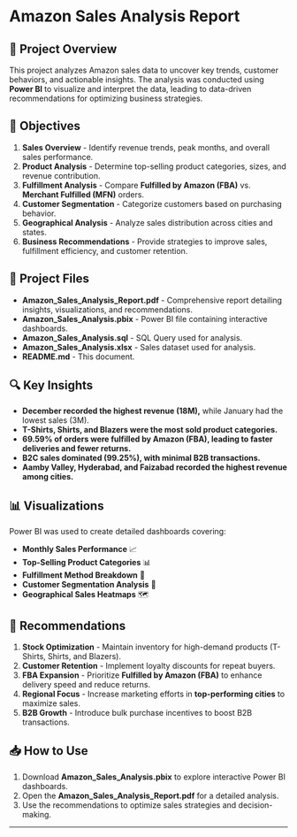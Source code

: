 # Amazon Sales Analysis Report

## 📌 Project Overview
This project analyzes Amazon sales data to uncover key trends, customer behaviors, and actionable insights. The analysis was conducted using **Power BI** to visualize and interpret the data, leading to data-driven recommendations for optimizing business strategies.

## 🎯 Objectives
1. **Sales Overview** - Identify revenue trends, peak months, and overall sales performance.
2. **Product Analysis** - Determine top-selling product categories, sizes, and revenue contribution.
3. **Fulfillment Analysis** - Compare **Fulfilled by Amazon (FBA)** vs. **Merchant Fulfilled (MFN)** orders.
4. **Customer Segmentation** - Categorize customers based on purchasing behavior.
5. **Geographical Analysis** - Analyze sales distribution across cities and states.
6. **Business Recommendations** - Provide strategies to improve sales, fulfillment efficiency, and customer retention.

## 📂 Project Files
- **Amazon_Sales_Analysis_Report.pdf** - Comprehensive report detailing insights, visualizations, and recommendations.
- **Amazon_Sales_Analysis.pbix** - Power BI file containing interactive dashboards.
- **Amazon_Sales_Analysis.sql** - SQL Query used for analysis.
- **Amazon_Sales_Analysis.xlsx** - Sales dataset used for analysis.
- **README.md** - This document.

## 🔍 Key Insights
- **December recorded the highest revenue (18M),** while January had the lowest sales (3M).  
- **T-Shirts, Shirts, and Blazers were the most sold product categories.**  
- **69.59% of orders were fulfilled by Amazon (FBA), leading to faster deliveries and fewer returns.**  
- **B2C sales dominated (99.25%), with minimal B2B transactions.**  
- **Aamby Valley, Hyderabad, and Faizabad recorded the highest revenue among cities.**  

## 📊 Visualizations
Power BI was used to create detailed dashboards covering:
- **Monthly Sales Performance** 📈
- **Top-Selling Product Categories** 📊
- **Fulfillment Method Breakdown** 🏢
- **Customer Segmentation Analysis** 👥
- **Geographical Sales Heatmaps** 🗺️

## 🚀 Recommendations
1. **Stock Optimization** - Maintain inventory for high-demand products (T-Shirts, Shirts, and Blazers).
2. **Customer Retention** - Implement loyalty discounts for repeat buyers.
3. **FBA Expansion** - Prioritize **Fulfilled by Amazon (FBA)** to enhance delivery speed and reduce returns.
4. **Regional Focus** - Increase marketing efforts in **top-performing cities** to maximize sales.
5. **B2B Growth** - Introduce bulk purchase incentives to boost B2B transactions.

## 📥 How to Use
1. Download **Amazon_Sales_Analysis.pbix** to explore interactive Power BI dashboards.
2. Open the **Amazon_Sales_Analysis_Report.pdf** for a detailed analysis.
3. Use the recommendations to optimize sales strategies and decision-making.

---


